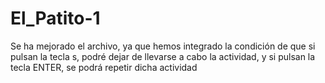 # El_Patito-1
Se ha mejorado el archivo, ya que hemos integrado la condición de que si pulsan la tecla s, podré dejar de  llevarse a cabo la actividad, y si pulsan la tecla ENTER, se podrá repetir dicha actividad
